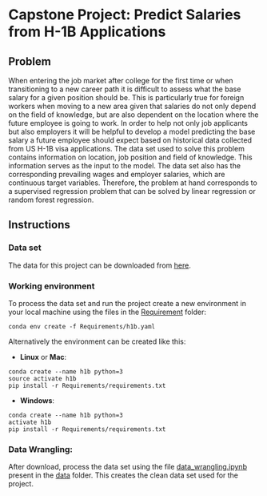 # Capstone Project: Predict Salaries from H-1B Applications

## Problem

When entering the job market after college for the first time or when transitioning to a new career
path it is difficult to assess what the base salary for a given position should be. This is particularly
true for foreign workers when moving to a new area given that salaries do not only depend on the
field of knowledge, but are also dependent on the location where the future employee is going to
work. In order to help not only job applicants but also employers it will be helpful to develop a
model predicting the base salary a future employee should expect based on historical data collected
from US H-1B visa applications.
The data set used to solve this problem contains information on location, job position and
field of knowledge. This information serves as the input to the model. The data set also has
the corresponding prevailing wages and employer salaries, which are continuous target variables.
Therefore, the problem at hand corresponds to a supervised regression problem that can be solved
by linear regression or random forest regression.

## Instructions
### Data set
The data for this project can be downloaded from [here](https://www.foreignlaborcert.doleta.gov/pdf/PerformanceData/2017/H-1B_Disclosure_Data_FY17.xlsx).

### Working environment
To process the data set and run the project create a new environment in your local machine using the files in the [Requirement](https://github.com/pdagger/Springboard_Data_Science/tree/master/Capstone_Project_1/Requirements) folder:

```
conda env create -f Requirements/h1b.yaml
```  
Alternatively the environment can be created like this:

- __Linux__ or __Mac__: 
  
```
conda create --name h1b python=3
source activate h1b
pip install -r Requirements/requirements.txt
```
  
- __Windows__: 
  
```
conda create --name h1b python=3
activate h1b
pip install -r Requirements/requirements.txt
```
### Data Wrangling:

After download, process the data set using the file [data_wrangling.ipynb](https://github.com/pdagger/Springboard_Data_Science/blob/master/Capstone_Project_1/data/data_wrangling.ipynb) present in the [data](https://github.com/pdagger/Springboard_Data_Science/blob/master/Capstone_Project_1/data/) folder. This creates the clean data set used for the project.
